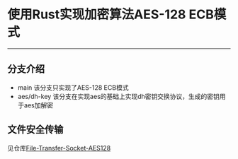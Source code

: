# 使用Rust实现加密算法AES-128 ECB模式
---
## 分支介绍
- main
  该分支只实现了AES-128 ECB模式
- aes/dh-key
  该分支在实现aes的基础上实现dh密钥交换协议，生成的密钥用于aes加解密
## 文件安全传输
见仓库[File-Transfer-Socket-AES128](https://github.com/WangLanHuaJiaoFen/File-Transfer-Socket-AES128)
